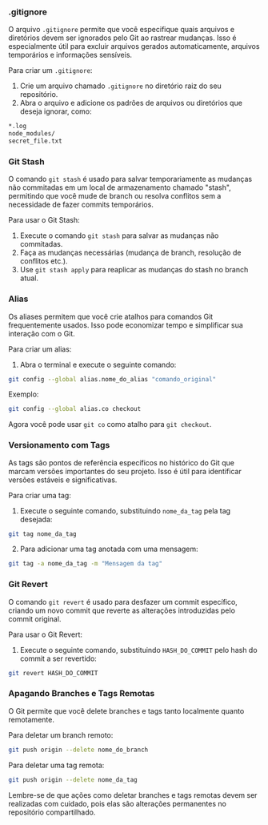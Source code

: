 ### .gitignore

O arquivo `.gitignore` permite que você especifique quais arquivos e diretórios devem ser ignorados pelo Git ao rastrear mudanças. Isso é especialmente útil para excluir arquivos gerados automaticamente, arquivos temporários e informações sensíveis.

Para criar um `.gitignore`:

1. Crie um arquivo chamado `.gitignore` no diretório raiz do seu repositório.
2. Abra o arquivo e adicione os padrões de arquivos ou diretórios que deseja ignorar, como:

```bash
*.log 
node_modules/ 
secret_file.txt
```

### Git Stash

O comando `git stash` é usado para salvar temporariamente as mudanças não commitadas em um local de armazenamento chamado "stash", permitindo que você mude de branch ou resolva conflitos sem a necessidade de fazer commits temporários.

Para usar o Git Stash:

1. Execute o comando `git stash` para salvar as mudanças não commitadas.
2. Faça as mudanças necessárias (mudança de branch, resolução de conflitos etc.).
3. Use `git stash apply` para reaplicar as mudanças do stash no branch atual.

### Alias

Os aliases permitem que você crie atalhos para comandos Git frequentemente usados. Isso pode economizar tempo e simplificar sua interação com o Git.

Para criar um alias:

1. Abra o terminal e execute o seguinte comando:

```bash
git config --global alias.nome_do_alias "comando_original"
```

Exemplo:

```bash
git config --global alias.co checkout
```

Agora você pode usar `git co` como atalho para `git checkout`.

### Versionamento com Tags

As tags são pontos de referência específicos no histórico do Git que marcam versões importantes do seu projeto. Isso é útil para identificar versões estáveis e significativas.

Para criar uma tag:

1. Execute o seguinte comando, substituindo `nome_da_tag` pela tag desejada:

```bash
git tag nome_da_tag
```

2. Para adicionar uma tag anotada com uma mensagem:

```bash
git tag -a nome_da_tag -m "Mensagem da tag"
```

### Git Revert

O comando `git revert` é usado para desfazer um commit específico, criando um novo commit que reverte as alterações introduzidas pelo commit original.

Para usar o Git Revert:

1. Execute o seguinte comando, substituindo `HASH_DO_COMMIT` pelo hash do commit a ser revertido:

```bash
git revert HASH_DO_COMMIT
```

### Apagando Branches e Tags Remotas

O Git permite que você delete branches e tags tanto localmente quanto remotamente.

Para deletar um branch remoto:

```bash
git push origin --delete nome_do_branch
```

Para deletar uma tag remota:

```bash
git push origin --delete nome_da_tag
```

Lembre-se de que ações como deletar branches e tags remotas devem ser realizadas com cuidado, pois elas são alterações permanentes no repositório compartilhado.